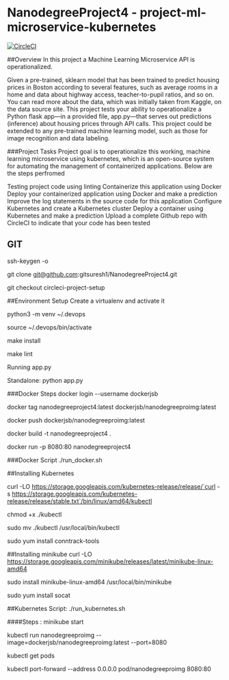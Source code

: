 # NanodegreeProject4 - project-ml-microservice-kubernetes
[![CircleCI](https://circleci.com/gh/gitsuresh1/NanodegreeProject4/tree/main.svg?style=svg)](https://circleci.com/gh/gitsuresh1/NanodegreeProject4/tree/main)

##Overview
In this project a Machine Learning Microservice API is operationalized.

Given a  pre-trained, sklearn model that has been trained to predict housing prices in Boston according to several features, such as average rooms in a home and data about highway access, teacher-to-pupil ratios, and so on. You can read more about the data, which was initially taken from Kaggle, on the data source site. This project tests your ability to operationalize a Python flask app—in a provided file, app.py—that serves out predictions (inference) about housing prices through API calls. This project could be extended to any pre-trained machine learning model, such as those for image recognition and data labeling.

###Project Tasks
Project goal is to operationalize this working, machine learning microservice using kubernetes, which is an open-source system for automating the management of containerized applications.
Below are the steps perfromed 

Testing project code using linting
Containerize this application using Docker
Deploy your containerized application using Docker and make a prediction
Improve the log statements in the source code for this application
Configure Kubernetes and create a Kubernetes cluster
Deploy a container using Kubernetes and make a prediction
Upload a complete Github repo with CircleCI to indicate that your code has been tested

GIT
---
ssh-keygen -o

git clone git@github.com:gitsuresh1/NanodegreeProject4.git

git checkout circleci-project-setup

##Environment Setup
Create a virtualenv and activate it

python3 -m venv ~/.devops

source ~/.devops/bin/activate

make install

make lint

Running app.py

Standalone: python app.py

###Docker Steps
docker login --username dockerjsb

docker tag nanodegreeproject4:latest dockerjsb/nanodegreeproimg:latest

docker push dockerjsb/nanodegreeproimg:latest

docker build -t nanodegreeproject4 .

docker run -p 8080:80 nanodegreeproject4

###Docker Script
./run_docker.sh

##Installing Kubernetes

curl -LO https://storage.googleapis.com/kubernetes-release/release/`curl -s https://storage.googleapis.com/kubernetes-release/release/stable.txt`/bin/linux/amd64/kubectl

chmod +x ./kubectl

sudo mv ./kubectl /usr/local/bin/kubectl

sudo yum install conntrack-tools

##Installing minikube
curl -LO https://storage.googleapis.com/minikube/releases/latest/minikube-linux-amd64

sudo install minikube-linux-amd64 /usr/local/bin/minikube

sudo yum install socat

##Kubernetes Script: 
./run_kubernetes.sh

####Steps :
minikube start

kubectl run nanodegreeproimg --image=dockerjsb/nanodegreeproimg:latest --port=8080

kubectl get pods

kubectl port-forward --address 0.0.0.0 pod/nanodegreeproimg 8080:80



